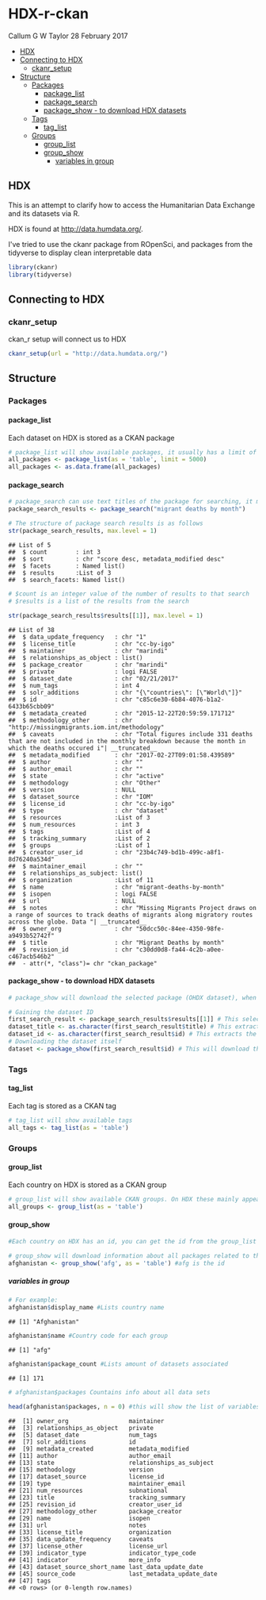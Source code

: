 HDX-r-ckan
================
Callum G W Taylor
28 February 2017

-   [HDX](#hdx)
-   [Connecting to HDX](#connecting-to-hdx)
    -   [ckanr\_setup](#ckanr_setup)
-   [Structure](#structure)
    -   [Packages](#packages)
        -   [package\_list](#package_list)
        -   [package\_search](#package_search)
        -   [package\_show - to download HDX datasets](#package_show---to-download-hdx-datasets)
    -   [Tags](#tags)
        -   [tag\_list](#tag_list)
    -   [Groups](#groups)
        -   [group\_list](#group_list)
        -   [group\_show](#group_show)
            -   [variables in group](#variables-in-group)

HDX
---

This is an attempt to clarify how to access the Humanitarian Data Exchange and its datasets via R.

HDX is found at <http://data.humdata.org/>.

I've tried to use the ckanr package from ROpenSci, and packages from the tidyverse to display clean interpretable data

``` r
library(ckanr)
library(tidyverse)
```

Connecting to HDX
-----------------

### ckanr\_setup

ckan\_r setup will connect us to HDX

``` r
ckanr_setup(url = "http://data.humdata.org/")
```

Structure
---------

### Packages

#### package\_list

Each dataset on HDX is stored as a CKAN package

``` r
# package_list will show available packages, it usually has a limit of 31
all_packages <- package_list(as = 'table', limit = 5000)
all_packages <- as.data.frame(all_packages)
```

#### package\_search

``` r
# package_search can use text titles of the package for searching, it may provide more than one result
package_search_results <- package_search("migrant deaths by month")

# The structure of package search results is as follows
str(package_search_results, max.level = 1)
```

    ## List of 5
    ##  $ count        : int 3
    ##  $ sort         : chr "score desc, metadata_modified desc"
    ##  $ facets       : Named list()
    ##  $ results      :List of 3
    ##  $ search_facets: Named list()

``` r
# $count is an integer value of the number of results to that search
# $results is a list of the results from the search
```

``` r
str(package_search_results$results[[1]], max.level = 1)
```

    ## List of 38
    ##  $ data_update_frequency   : chr "1"
    ##  $ license_title           : chr "cc-by-igo"
    ##  $ maintainer              : chr "marindi"
    ##  $ relationships_as_object : list()
    ##  $ package_creator         : chr "marindi"
    ##  $ private                 : logi FALSE
    ##  $ dataset_date            : chr "02/21/2017"
    ##  $ num_tags                : int 4
    ##  $ solr_additions          : chr "{\"countries\": [\"World\"]}"
    ##  $ id                      : chr "c85c6e30-6b84-4076-b1a2-6433b65cbb09"
    ##  $ metadata_created        : chr "2015-12-22T20:59:59.171712"
    ##  $ methodology_other       : chr "http://missingmigrants.iom.int/methodology"
    ##  $ caveats                 : chr "Total figures include 331 deaths that are not included in the monthly breakdown because the month in which the deaths occured i"| __truncated__
    ##  $ metadata_modified       : chr "2017-02-27T09:01:58.439589"
    ##  $ author                  : chr ""
    ##  $ author_email            : chr ""
    ##  $ state                   : chr "active"
    ##  $ methodology             : chr "Other"
    ##  $ version                 : NULL
    ##  $ dataset_source          : chr "IOM"
    ##  $ license_id              : chr "cc-by-igo"
    ##  $ type                    : chr "dataset"
    ##  $ resources               :List of 3
    ##  $ num_resources           : int 3
    ##  $ tags                    :List of 4
    ##  $ tracking_summary        :List of 2
    ##  $ groups                  :List of 1
    ##  $ creator_user_id         : chr "23b4c749-bd1b-499c-a8f1-8d76240a534d"
    ##  $ maintainer_email        : chr ""
    ##  $ relationships_as_subject: list()
    ##  $ organization            :List of 11
    ##  $ name                    : chr "migrant-deaths-by-month"
    ##  $ isopen                  : logi FALSE
    ##  $ url                     : NULL
    ##  $ notes                   : chr "Missing Migrants Project draws on a range of sources to track deaths of migrants along migratory routes across the globe. Data "| __truncated__
    ##  $ owner_org               : chr "50dcc50c-84ee-4350-98fe-a9493b52742f"
    ##  $ title                   : chr "Migrant Deaths by month"
    ##  $ revision_id             : chr "c30dd0d8-fa44-4c2b-a0ee-c467acb546b2"
    ##  - attr(*, "class")= chr "ckan_package"

#### package\_show - to download HDX datasets

``` r
# package_show will download the selected package (OHDX dataset), when it has the id to use

# Gaining the dataset ID
first_search_result <- package_search_results$results[[1]] # This selects the first result from our search of datasets
dataset_title <- as.character(first_search_result$title) # This extracts the title so we can check we're on the right track
dataset_id <- as.character(first_search_result$id) # This extracts the id for that package
# Downloading the dataset itself
dataset <- package_show(first_search_result$id) # This will download the dataset
```

### Tags

#### tag\_list

Each tag is stored as a CKAN tag

``` r
# tag_list will show available tags
all_tags <- tag_list(as = 'table')
```

### Groups

#### group\_list

Each country on HDX is stored as a CKAN group

``` r
# group_list will show available CKAN groups. On HDX these mainly appear to be countries, however there are also some events such as the Nepal Earthquake.
all_groups <- group_list(as = 'table')
```

#### group\_show

``` r
#Each country on HDX has an id, you can get the id from the group_list

# group_show will download information about all packages related to the country specified
afghanistan <- group_show('afg', as = 'table') #afg is the id
```

##### variables in group

``` r
# For example:
afghanistan$display_name #Lists country name
```

    ## [1] "Afghanistan"

``` r
afghanistan$name #Country code for each group
```

    ## [1] "afg"

``` r
afghanistan$package_count #Lists amount of datasets associated
```

    ## [1] 171

``` r
# afghanistan$packages Countains info about all data sets

head(afghanistan$packages, n = 0) #this will show the list of variables when looking specifically the country's datasets
```

    ##  [1] owner_org                 maintainer               
    ##  [3] relationships_as_object   private                  
    ##  [5] dataset_date              num_tags                 
    ##  [7] solr_additions            id                       
    ##  [9] metadata_created          metadata_modified        
    ## [11] author                    author_email             
    ## [13] state                     relationships_as_subject 
    ## [15] methodology               version                  
    ## [17] dataset_source            license_id               
    ## [19] type                      maintainer_email         
    ## [21] num_resources             subnational              
    ## [23] title                     tracking_summary         
    ## [25] revision_id               creator_user_id          
    ## [27] methodology_other         package_creator          
    ## [29] name                      isopen                   
    ## [31] url                       notes                    
    ## [33] license_title             organization             
    ## [35] data_update_frequency     caveats                  
    ## [37] license_other             license_url              
    ## [39] indicator_type            indicator_type_code      
    ## [41] indicator                 more_info                
    ## [43] dataset_source_short_name last_data_update_date    
    ## [45] source_code               last_metadata_update_date
    ## [47] tags                     
    ## <0 rows> (or 0-length row.names)
